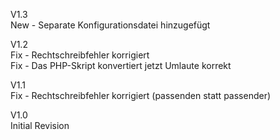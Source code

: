 V1.3  
New - Separate Konfigurationsdatei hinzugefügt  

V1.2  
Fix - Rechtschreibfehler korrigiert  
Fix - Das PHP-Skript konvertiert jetzt Umlaute korrekt  
  
V1.1  
Fix - Rechtschreibfehler korrigiert (passenden statt passender)  
  
V1.0  
Initial Revision  